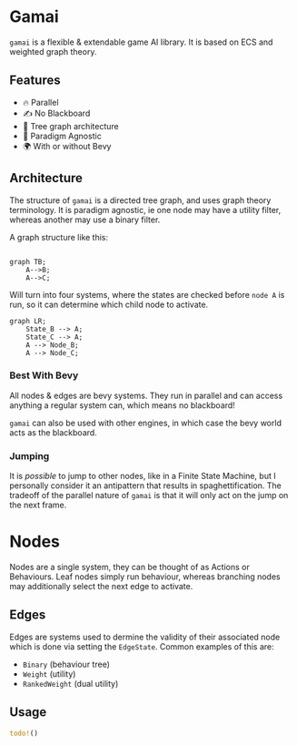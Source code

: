# Gamai

`gamai` is a flexible & extendable game AI library. It is based on ECS and weighted graph theory.

## Features

- 🔥 Parallel
- ✍️ No Blackboard
- 🌴 Tree graph architecture
- 🌈 Paradigm Agnostic
- 🌍 With or without Bevy

## Architecture

The structure of `gamai` is a directed tree graph, and uses graph theory terminology. It is paradigm agnostic, ie one node may have a utility filter, whereas another may use a binary filter.

A graph structure like this:
```mermaid

graph TB;
	A-->B;
	A-->C;

```
Will turn into four systems, where the states are checked before `node A` is run, so it can determine which child node to activate.
```mermaid
graph LR;
	State_B --> A;
	State_C --> A;
	A --> Node_B;
	A --> Node_C;

```


### Best With Bevy

All nodes & edges are bevy systems. They run in parallel and can access anything a regular system can, which means no blackboard!

`gamai` can also be used with other engines, in which case the bevy world acts as the blackboard.

### Jumping
It is *possible* to jump to other nodes, like in a Finite State Machine, but I personally consider it an antipattern that results in spaghettification. The tradeoff of the parallel nature of `gamai` is that it will only act on the jump on the next frame.

# Nodes

Nodes are a single system, they can be thought of as Actions or Behaviours. Leaf nodes simply run behaviour, whereas branching nodes may additionally select the next edge to activate.

## Edges

Edges are systems used to dermine the validity of their associated node which is done via setting the `EdgeState`. Common examples of this are:
- `Binary` (behaviour tree)
- `Weight` (utility)
- `RankedWeight` (dual utility)

## Usage

```rs
todo!()
```
